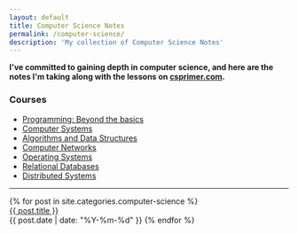 ```yaml
---
layout: default
title: Computer Science Notes
permalink: /computer-science/
description: 'My collection of Computer Science Notes'
---
```


<strong style="margin-top:-1rem;">
  I've committed to gaining depth in computer science, and here are the notes I'm taking along with the lessons on
  <a href="https://csprimer.com/" target="_blank">csprimer.com</a>.
</strong>

### Courses

- [Programming: Beyond the basics](/computer-science/beyond-the-basics/)
- [Computer Systems](/computer-science/systems/)
- [Algorithms and Data Structures](/computer-science/algorithms-and-data-structures/)
- [Computer Networks](/computer-science/computer-networks/)
- [Operating Systems](/computer-science/operating-systems/)
- [Relational Databases](/computer-science/relational-databases/)
- [Distributed Systems](/computer-science/distributed-systems/)

--------------

<div class='writing nu'>
  {% for post in site.categories.computer-science %}
    <div><a title='#{{ forloop.rindex }}' href='{{ post.url }}'>{{ post.title }}</a></div>
    <time>{{ post.date | date: "%Y-%m-%d" }}</time>
  {% endfor %}
</div>